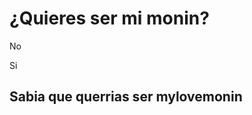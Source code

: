 <!DOCTYPE html>
<html lang="en">
<head>
    <meta charset="UTF-8">
    <title>Quieres ser mi monin</title>
    <meta name="viewport" content=
"width=device-width, user-scalable=no, initial-scale
=1.0, maximum-scale=1.0, minimum-scale=1.0"
>
    <link rel="stylesheet" href="main.css">
    <script src=
"https://ajax.googleapis.com/ajax/libs/jquery/3.4.1/ 
jquery.min.js"
></script>
    <script>
        $(document).ready(function(){
            $('.p1').hover(function(){
                arriba = Math.random()*(400-1)+1;
                abajo =Math.random() * (609-1) +1;
            $(this).css('top', arriba);
            $(this).css('left', abajo);
          });
      });
    function dijoSi(){
        document.getElementById('si').style.display
 = 'block';
    }
    </script>
</head>
<body>
    <div class="contenedor">
        <div class="titulo">
            <h1>¿Quieres ser mi monin?</h1>
        </div>
        <div class="opciones">
            <p class="p1">No</p>
            <p onclick="dijoSi()" class="p2">Si</p>
            <div id="si">
                <h2>Sabia que querrias ser mylovemonin</h2>
            </div>
        </div>
    </div>
</body>
</html>
        
 
    
